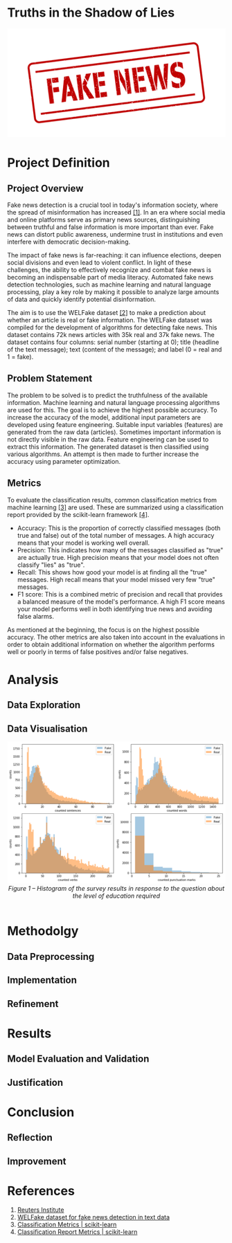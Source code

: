 # Truths in the Shadow of Lies

<div align="center">
	<img src="https://github.com/techdataman/techdataman.github.io/blob/main/_posts/_img/02_article/01_FakeNews.jpg?raw=true">
</div>

# Project Definition

## Project Overview
Fake news detection is a crucial tool in today's information society, where the spread of misinformation has increased [[1]](#ref1). In an era where social media and online platforms serve as primary news sources, distinguishing between truthful and false information is more important than ever. Fake news can distort public awareness, undermine trust in institutions and even interfere with democratic decision-making.

The impact of fake news is far-reaching: it can influence elections, deepen social divisions and even lead to violent conflict. In light of these challenges, the ability to effectively recognize and combat fake news is becoming an indispensable part of media literacy. Automated fake news detection technologies, such as machine learning and natural language processing, play a key role by making it possible to analyze large amounts of data and quickly identify potential disinformation.

The aim is to use the WELFake dataset [[2]](#ref2) to make a prediction about whether an article is real or fake information. The WELFake dataset was compiled for the development of algorithms for detecting fake news. This dataset contains 72k news articles with 35k real and 37k fake news. The dataset contains four columns: serial number (starting at 0); title (headline of the text message); text (content of the message); and label (0 = real and 1 = fake).

## Problem Statement
The problem to be solved is to predict the truthfulness of the available information. Machine learning and natural language processing algorithms are used for this. The goal is to achieve the highest possible accuracy. To increase the accuracy of the model, additional input parameters are developed using feature engineering. Suitable input variables (features) are generated from the raw data (articles). Sometimes important information is not directly visible in the raw data. Feature engineering can be used to extract this information. The generated dataset is then classified using various algorithms. An attempt is then made to further increase the accuracy using parameter optimization.

## Metrics
To evaluate the classification results, common classification metrics from machine learning [[3]](#ref3) are used. These are summarized using a classification report provided by the scikit-learn framework [[4]](#ref4).
- Accuracy: This is the proportion of correctly classified messages (both true and false) out of the total number of messages. A high accuracy means that your model is working well overall.
- Precision: This indicates how many of the messages classified as "true" are actually true. High precision means that your model does not often classify "lies" as "true".
- Recall: This shows how good your model is at finding all the "true" messages. High recall means that your model missed very few "true" messages.
- F1 score: This is a combined metric of precision and recall that provides a balanced measure of the model's performance. A high F1 score means your model performs well in both identifying true news and avoiding false alarms.

As mentioned at the beginning, the focus is on the highest possible accuracy. The other metrics are also taken into account in the evaluations in order to obtain additional information on whether the algorithm performs well or poorly in terms of false positives and/or false negatives.

# Analysis

## Data Exploration

## Data Visualisation

<div align="center">
	<img src="https://github.com/techdataman/techdataman.github.io/blob/main/_posts/_img/02_article/02_FeatureEngineering.png?raw=true">
</div>
<div align="center">
	<i>Figure 1 – Histogram of the survey results in response to the question about the level of education required</i>
</div>
<br>


# Methodolgy

## Data Preprocessing

## Implementation

## Refinement

# Results

## Model Evaluation and Validation

## Justification


# Conclusion

## Reflection

## Improvement

# References
1. <a name="ref1">[Reuters Institute](https://reutersinstitute.politics.ox.ac.uk/digital-news-report/2024/dnr-executive-summary)</a>
2. <a name="ref2">[WELFake dataset for fake news detection in text data](https://zenodo.org/records/4561253)</a>
3. <a name="ref3">[Classification Metrics | scikit-learn](https://scikit-learn.org/stable/modules/model_evaluation.html#accuracy-score)</a>
4. <a name="ref4">[Classification Report Metrics | scikit-learn](https://scikit-learn.org/stable/modules/generated/sklearn.metrics.classification_report.html)</a>
